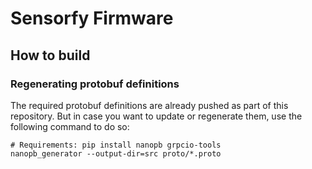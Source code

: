 # Sensorfy Firmware

## How to build

### Regenerating protobuf definitions

The required protobuf definitions are already pushed as part of this repository. But in case you want to update or regenerate them, use the following command to do so:

```
# Requirements: pip install nanopb grpcio-tools
nanopb_generator --output-dir=src proto/*.proto
```